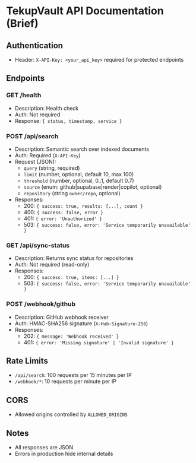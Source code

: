 # TekupVault API Documentation (Brief)

## Authentication

- Header: `X-API-Key: <your_api_key>` required for protected endpoints

## Endpoints

### GET /health
- Description: Health check
- Auth: Not required
- Response: `{ status, timestamp, service }`

### POST /api/search
- Description: Semantic search over indexed documents
- Auth: Required (`X-API-Key`)
- Request (JSON):
  - `query` (string, required)
  - `limit` (number, optional, default 10, max 100)
  - `threshold` (number, optional, 0..1, default 0.7)
  - `source` (enum: github|supabase|render|copilot, optional)
  - `repository` (string `owner/repo`, optional)
- Responses:
  - 200: `{ success: true, results: [...], count }`
  - 400: `{ success: false, error }`
  - 401: `{ error: 'Unauthorized' }`
  - 503: `{ success: false, error: 'Service temporarily unavailable' }`

### GET /api/sync-status
- Description: Returns sync status for repositories
- Auth: Not required (read-only)
- Responses:
  - 200: `{ success: true, items: [...] }`
  - 503: `{ success: false, error: 'Service temporarily unavailable' }`

### POST /webhook/github
- Description: GitHub webhook receiver
- Auth: HMAC-SHA256 signature (`X-Hub-Signature-256`)
- Responses:
  - 202: `{ message: 'Webhook received' }`
  - 401: `{ error: 'Missing signature' | 'Invalid signature' }`

## Rate Limits
- `/api/search`: 100 requests per 15 minutes per IP
- `/webhook/*`: 10 requests per minute per IP

## CORS
- Allowed origins controlled by `ALLOWED_ORIGINS`

## Notes
- All responses are JSON
- Errors in production hide internal details
